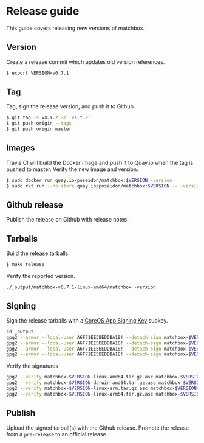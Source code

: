 
# Release guide

This guide covers releasing new versions of matchbox.

## Version

Create a release commit which updates old version references.

```sh
$ export VERSION=v0.7.1
```

## Tag

Tag, sign the release version, and push it to Github.

```sh
$ git tag -s vX.Y.Z -m 'vX.Y.Z'
$ git push origin --tags
$ git push origin master
```

## Images

Travis CI will build the Docker image and push it to Quay.io when the tag is pushed to master. Verify the new image and version.

```sh
$ sudo docker run quay.io/poseidon/matchbox:$VERSION -version
$ sudo rkt run --no-store quay.io/poseidon/matchbox:$VERSION -- -version
```

## Github release

Publish the release on Github with release notes.

## Tarballs

Build the release tarballs.

```sh
$ make release
```

Verify the reported version.

```
./_output/matchbox-v0.7.1-linux-amd64/matchbox -version
```

## Signing

Sign the release tarballs with a [CoreOS App Signing Key](https://coreos.com/security/app-signing-key/) subkey.

```sh
cd _output
gpg2 --armor --local-user A6F71EE5BEDDBA18! --detach-sign matchbox-$VERSION-linux-amd64.tar.gz
gpg2 --armor --local-user A6F71EE5BEDDBA18! --detach-sign matchbox-$VERSION-darwin-amd64.tar.gz
gpg2 --armor --local-user A6F71EE5BEDDBA18! --detach-sign matchbox-$VERSION-linux-arm.tar.gz
gpg2 --armor --local-user A6F71EE5BEDDBA18! --detach-sign matchbox-$VERSION-linux-arm64.tar.gz
```

Verify the signatures.

```sh
gpg2 --verify matchbox-$VERSION-linux-amd64.tar.gz.asc matchbox-$VERSION-linux-amd64.tar.gz
gpg2 --verify matchbox-$VERSION-darwin-amd64.tar.gz.asc matchbox-$VERSION-darwin-amd64.tar.gz
gpg2 --verify matchbox-$VERSION-linux-arm.tar.gz.asc matchbox-$VERSION-linux-arm.tar.gz
gpg2 --verify matchbox-$VERSION-linux-arm64.tar.gz.asc matchbox-$VERSION-linux-arm64.tar.gz
```

## Publish

Upload the signed tarball(s) with the Github release. Promote the release from a `pre-release` to an official release.

